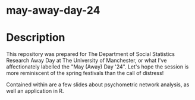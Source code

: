 # may-away-day-24

# Description
This repository was prepared for The Department of Social Statistics Research Away Day at The University of Manchester, or what I've affectionately labelled the "May (Away) Day '24". Let's hope the session is more reminiscent of the spring festivals than the call of distress! 

Contained within are a few slides about psychometric network analysis, as well an application in R.
